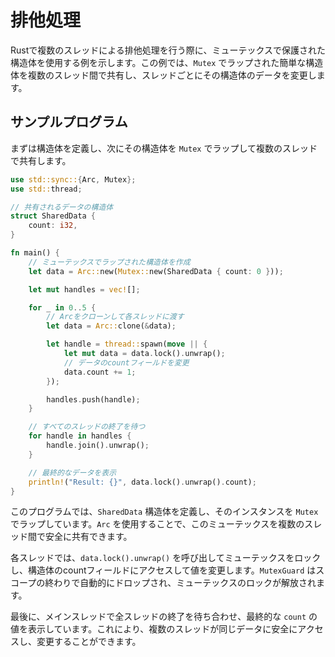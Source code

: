 # 排他処理

Rustで複数のスレッドによる排他処理を行う際に、ミューテックスで保護された構造体を使用する例を示します。この例では、`Mutex` でラップされた簡単な構造体を複数のスレッド間で共有し、スレッドごとにその構造体のデータを変更します。

## サンプルプログラム
まずは構造体を定義し、次にその構造体を `Mutex` でラップして複数のスレッドで共有します。

```rust
use std::sync::{Arc, Mutex};
use std::thread;

// 共有されるデータの構造体
struct SharedData {
    count: i32,
}

fn main() {
    // ミューテックスでラップされた構造体を作成
    let data = Arc::new(Mutex::new(SharedData { count: 0 }));

    let mut handles = vec![];

    for _ in 0..5 {
        // Arcをクローンして各スレッドに渡す
        let data = Arc::clone(&data);

        let handle = thread::spawn(move || {
            let mut data = data.lock().unwrap();
            // データのcountフィールドを変更
            data.count += 1;
        });

        handles.push(handle);
    }

    // すべてのスレッドの終了を待つ
    for handle in handles {
        handle.join().unwrap();
    }

    // 最終的なデータを表示
    println!("Result: {}", data.lock().unwrap().count);
}
```

このプログラムでは、`SharedData` 構造体を定義し、そのインスタンスを `Mutex` でラップしています。`Arc` を使用することで、このミューテックスを複数のスレッド間で安全に共有できます。

各スレッドでは、`data.lock().unwrap()` を呼び出してミューテックスをロックし、構造体のcountフィールドにアクセスして値を変更します。`MutexGuard` はスコープの終わりで自動的にドロップされ、ミューテックスのロックが解放されます。

最後に、メインスレッドで全スレッドの終了を待ち合わせ、最終的な `count` の値を表示しています。これにより、複数のスレッドが同じデータに安全にアクセスし、変更することができます。

